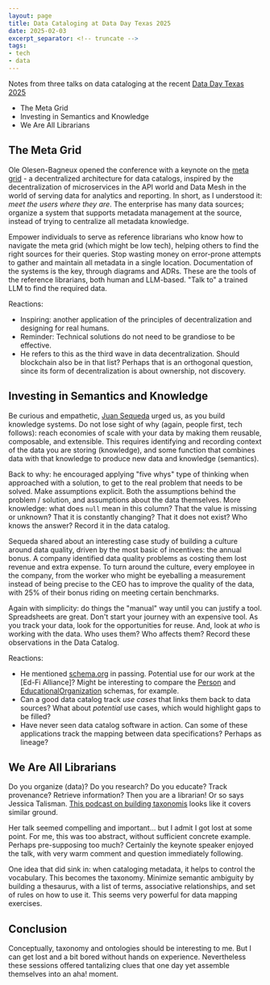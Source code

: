```yaml
---
layout: page
title: Data Cataloging at Data Day Texas 2025
date: 2025-02-03
excerpt_separator: <!-- truncate -->
tags:
- tech
- data
---
```


Notes from three talks on data cataloging at the recent [Data Day Texas
2025](https://datadaytexas.com/)

* The Meta Grid
* Investing in Semantics and Knowledge
* We Are All Librarians

<!-- truncate -->

## The Meta Grid

Ole Olesen-Bagneux opened the conference with a keynote on the [meta
grid](https://www.searchingfordata.com/) - a decentralized architecture for data
catalogs, inspired by the decentralization of microservices in the API world and
Data Mesh in the world of serving data for analytics and reporting. In short, as
I understood it: _meet the users where they are_. The enterprise has many data
sources; organize a system that supports metadata management at the source,
instead of trying to centralize all metadata knowledge.

Empower individuals to serve as reference librarians who know how to navigate
the meta grid (which might be low tech), helping others to find the right
sources for their queries. Stop wasting money on error-prone attempts to gather
and maintain all metadata in a single location. Documentation of the systems is
the key, through diagrams and ADRs. These are the tools of the reference
librarians, both human and LLM-based. "Talk to" a trained LLM to find the
required data.

Reactions:

* Inspiring: another application of the principles of decentralization and
  designing for real humans.
* Reminder: Technical solutions do not need to be grandiose to be effective.
* He refers to this as the third wave in data decentralization. Should
  blockchain also be in that list? Perhaps that is an orthogonal question, since
  its form of decentralization is about ownership, not discovery.

## Investing in Semantics and Knowledge

Be curious and empathetic, [Juan Sequeda](https://juansequeda.com/) urged us, as
you build knowledge systems. Do not lose sight of why (again, people first, tech
follows): reach economies of scale with your data by making them reusable,
composable, and extensible. This requires identifying and recording context of
the data you are storing (knowledge), and some function that combines data with
that knowledge to produce new data and knowledge (semantics).

Back to why: he encouraged applying "five whys" type of thinking when approached
with a solution, to get to the real problem that needs to be solved. Make
assumptions explicit. Both the assumptions behind the problem / solution, and
assumptions about the data themselves. More knowledge: what does `null` mean in
this column? That the value is missing or unknown? That it is constantly
changing? That it does not exist? Who knows the answer? Record it in the data
catalog.

Sequeda shared about an interesting case study of building a culture around data
quality, driven by the most basic of incentives: the annual bonus. A company
identified data quality problems as costing them lost revenue and extra expense.
To turn around the culture, every employee in the company, from the worker who
might be eyeballing a measurement instead of being precise to the CEO has to
improve the quality of the data, with 25% of their bonus riding on meeting
certain benchmarks.

Again with simplicity: do things the "manual" way until you can justify a tool.
Spreadsheets are great. Don't start your journey with an expensive tool. As you
track your data, look for the opportunities for reuse. And, look at _who_ is
working with the data. Who uses them? Who affects them? Record these
observations in the Data Catalog.

Reactions:

* He mentioned [schema.org](https://schema.org) in passing. Potential use for
  our work at the [Ed-Fi Alliance]? Might be interesting to compare the
  [Person](https://schema.org/Person) and
  [EducationalOrganization](https://schema.org/EducationalOrganization) schemas,
  for example.
* Can a good data catalog track _use cases_ that links them back to data
  sources? What about _potential_ use cases, which would highlight gaps to be
  filled?
* Have never seen data catalog software in action. Can some of these
  applications track the mapping between data specifications? Perhaps as
  lineage?

## We Are All Librarians

Do you organize (data)? Do you research? Do you educate? Track provenance?
Retrieve information? Then you are a librarian! Or so says Jessica Talisman.
[This podcast on building
taxonomis](https://podcasts.apple.com/us/podcast/building-taxonomies-data-models-to-remove-ambiguity/id1739823286?i=1000671791129)
looks like it covers similar ground.

Her talk seemed compelling and important... but I admit I got lost at some
point. For me, this was too abstract, without sufficient concrete example.
Perhaps pre-supposing too much? Certainly the keynote speaker enjoyed the talk,
with very warm comment and question immediately following.

One idea that did sink in: when cataloging metadata, it helps to control the
vocabulary. This becomes the taxonomy. Minimize semantic ambiguity by building a
thesaurus, with a list of terms, associative relationships, and set of rules on
how to use it. This seems very powerful for data mapping exercises.

## Conclusion

Conceptually, taxonomy and ontologies should be interesting to me. But I can get
lost and a bit bored without hands on experience. Nevertheless these sessions
offered tantalizing clues that one day yet assemble themselves into an aha!
moment.
